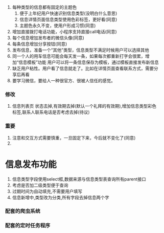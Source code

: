 1. 每种类型的信息都有固定的主题色
    1. 便于上年纪用户快速识别信息类型(没明白什么意思)
    1. 信息详情页面信息类型使用色彩标签，更好看(同意)
    1. 主题色永久不变，使用户形成习惯(同意)
1. 增加直接拨打电话功能，小程序支持直接call电话(同意)
1. 每个信息增加发布者的微信头像(同意)
1. 每条信息增加分享按钮(同意)
1. 发布信息，准备一个“其他”类型，信息类型不满足时候用户可以选择其他
1. 同一个人的用车信息可能会每天发一条，如果每次都重新打字会很累，增加“信息模板”功能
用户可以将一条信息保存为模板，通过模板直接发布新信息
1. 缺乏用户粘性。用户看了信息就走了。比如在详情页面查看联系方式，需要分享后再看
1. 要学习微信，要给人一种很官方、很被人信任的感觉。

### 修改
1. 信息列表页 状态去掉,有效期去掉(默认一个礼拜的有效期),增加信息类型彩色标签,联系人联系电话是否考虑去掉(待议)

### 重要
1. 注意和交互方式需要慎重，一旦固定下来，今后就不变化了(同意)
1. 

# 信息发布功能
1.  信息类型字段使用select框,数据来源与信息类型表查询所有parent接口
2.  考虑是否加二级类型便于查询
3.  过期时间为自动填充,不需要用户填写
4.  信息新增中,类型改为分类,所有字段去掉信息两个字

### 配套的爬虫系统

### 配套的定时任务程序
